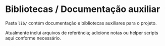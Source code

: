 # Bibliotecas / Documentação auxiliar

Pasta `lib/` contém documentação e bibliotecas auxiliares para o projeto.

Atualmente inclui arquivos de referência; adicione notas ou helper scripts aqui conforme necessário.
